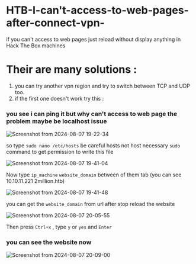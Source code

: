 # HTB-I-can't-access-to-web-pages-after-connect-vpn-
if you can't access to web pages just reload without display anything in Hack The Box machines <br>



# Their are many solutions : <br>
1. you can try another vpn region and try to switch between TCP and UDP too.
2. if the first one doesn't work try this : <br>

### you see i can ping it but why can't access to web page the problem maybe be localhost issue <br>

![Screenshot from 2024-08-07 19-22-34](https://github.com/user-attachments/assets/dfcc7339-29e0-4e5c-bf20-87227fdd4270) <br>

so type `sudo nano /etc/hosts` be careful hosts not host necessary `sudo` command to get permission to write this file <br>

![Screenshot from 2024-08-07 19-41-04](https://github.com/user-attachments/assets/2a3686c8-bb0b-4ebf-8b43-e4b9dcea38bd) <br>

Now type `ip_machine`  `website_domain` between of them tab (you can see 10.10.11.221  2million.htb)

![Screenshot from 2024-08-07 19-41-48](https://github.com/user-attachments/assets/011a0dbd-94bb-4264-8933-13e5dcd6a8fd) <br>

you can get the `website_domain` from url after stop reload the website 

![Screenshot from 2024-08-07 20-05-55](https://github.com/user-attachments/assets/1a1c8f1a-415c-4c54-ad28-9855537f9389)


Then press `Ctrl+x` , type `y` or `yes` and `Enter` <br>


### you can see the website now 

![Screenshot from 2024-08-07 20-09-00](https://github.com/user-attachments/assets/fbae0d96-d733-4ebc-bc86-053fb6530dac)




